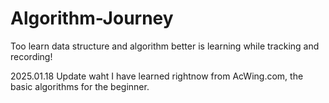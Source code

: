 # Algorithm-Journey
Too learn data structure and algorithm better is learning while tracking and recording!

2025.01.18
Update waht I have learned rightnow from AcWing.com, the basic algorithms for the beginner.

